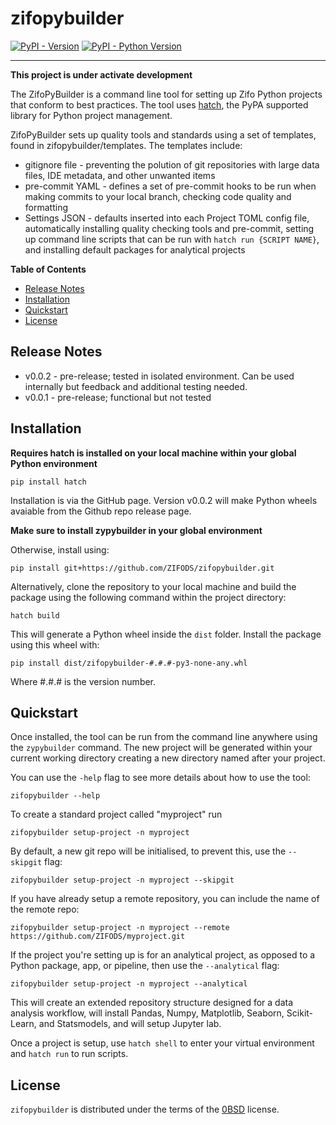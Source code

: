 # zifopybuilder

[![PyPI - Version](https://img.shields.io/pypi/v/zifopybuilder.svg)](https://pypi.org/project/zifopybuilder)
[![PyPI - Python Version](https://img.shields.io/pypi/pyversions/zifopybuilder.svg)](https://pypi.org/project/zifopybuilder)

---

**This project is under activate development**

The ZifoPyBuilder is a command line tool for setting up Zifo Python projects that conform to best practices. The tool
uses <a href="https://hatch.pypa.io/latest/config/hatch/">hatch</a>, the PyPA supported library for Python project management.

ZifoPyBuilder sets up quality tools and standards using a set of templates, found in zifopybuilder/templates. The templates
include:

- gitignore file - preventing the polution of git repositories with large data files, IDE metadata, and other unwanted items
- pre-commit YAML - defines a set of pre-commit hooks to be run when making commits to your local branch, checking code quality and formatting
- Settings JSON - defaults inserted into each Project TOML config file, automatically installing quality checking tools and pre-commit, setting
  up command line scripts that can be run with `hatch run {SCRIPT NAME}`, and installing default packages for analytical projects

**Table of Contents**

- [Release Notes](#releasenotes)
- [Installation](#installation)
- [Quickstart](#quickstart)
- [License](#license)

## Release Notes

- v0.0.2 - pre-release; tested in isolated environment. Can be used internally but feedback and additional testing needed.
- v0.0.1 - pre-release; functional but not tested

## Installation

**Requires hatch is installed on your local machine within your global Python environment**

```console
pip install hatch
```

Installation is via the GitHub page. Version v0.0.2 will make Python wheels avaiable from the Github repo release page.

**Make sure to install zypybuilder in your global environment**

Otherwise, install using:

```console
pip install git+https://github.com/ZIFODS/zifopybuilder.git
```

Alternatively, clone the repository to your local machine and build the package using the following command within the project directory:

```console
hatch build
```

This will generate a Python wheel inside the `dist` folder. Install the package using this wheel with:

```console
pip install dist/zifopybuilder-#.#.#-py3-none-any.whl
```

Where #.#.# is the version number.

## Quickstart

Once installed, the tool can be run from the command line anywhere using the `zypybuilder` command. The new project
will be generated within your current working directory creating a new directory named after your project.

You can use the `-help` flag to see more details about how to use the tool:

```console
zifopybuilder --help
```

To create a standard project called "myproject" run

```console
zifopybuilder setup-project -n myproject
```

By default, a new git repo will be initialised, to prevent this, use the `--skipgit` flag:

```console
zifopybuilder setup-project -n myproject --skipgit
```

If you have already setup a remote repository, you can include the name of the remote repo:

```console
zifopybuilder setup-project -n myproject --remote https://github.com/ZIFODS/myproject.git
```

If the project you're setting up is for an analytical project, as opposed to a Python package, app, or pipeline, then use the `--analytical` flag:

```console
zifopybuilder setup-project -n myproject --analytical
```

This will create an extended repository structure designed for a data analysis workflow, will install Pandas, Numpy, Matplotlib, Seaborn, Scikit-Learn,
and Statsmodels, and will setup Jupyter lab.

Once a project is setup, use `hatch shell` to enter your virtual environment and `hatch run` to run scripts.

## License

`zifopybuilder` is distributed under the terms of the [0BSD](https://spdx.org/licenses/0BSD.html) license.
